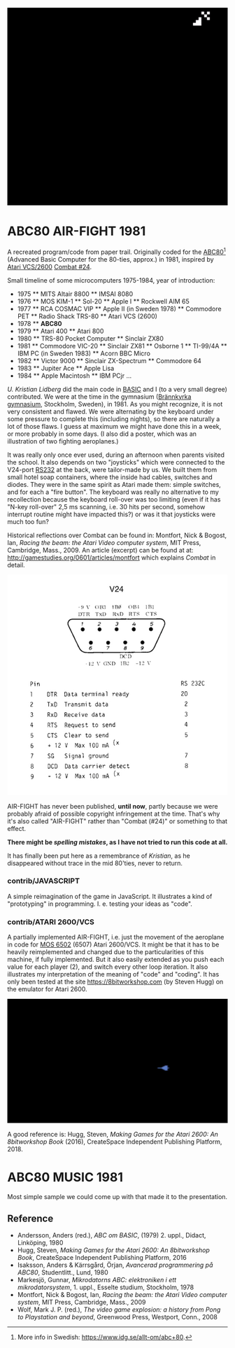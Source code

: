 ![Reimagined AIR-FIGHT](assets/images/reimagined-air-fight-javascript.gif)

# ABC80 AIR-FIGHT 1981
A recreated program/code from paper trail.
Originally coded for the [ABC80](https://en.wikipedia.org/wiki/ABC_80)[^1]
(Advanced Basic Computer for the 80-ties, approx.) in 1981,
inspired by [Atari VCS/2600](https://en.wikipedia.org/wiki/Atari_2600)
[Combat #24](https://en.wikipedia.org/wiki/Combat_(Atari_2600)).

[^1]: More info in Swedish: https://www.idg.se/allt-om/abc+80.

Small timeline of some microcomputers 1975-1984, year of introduction:

* 1975
**	MITS Altair 8800
**	IMSAI 8080
* 1976
**	MOS KIM-1
**	Sol-20
**	Apple I
**	Rockwell AIM 65
* 1977
**	RCA COSMAC VIP
**	Apple II (in Sweden 1978)
**	Commodore PET
**	Radio Shack TRS-80
**	Atari VCS (2600)
* 1978
**	**ABC80**
* 1979
**	Atari 400
**	Atari 800
* 1980
**	TRS-80 Pocket Computer
**	Sinclair ZX80
* 1981
**	Commodore VIC-20
**	Sinclair ZX81
**	Osborne 1
**	TI-99/4A
**	IBM PC (in Sweden 1983)
**	Acorn BBC Micro
* 1982
**	Victor 9000
**	Sinclair ZX-Spectrum
**	Commodore 64
* 1983
**	Jupiter Ace
**	Apple Lisa
* 1984
**	Apple Macintosh
**	IBM PCjr
...

*U. Kristian Lidberg* did the main code in [BASIC](https://en.wikipedia.org/wiki/BASIC)
and I (to a very small degree) contributed. We were at the time in
the gymnasium ([Brännkyrka gymnasium](https://sv.wikipedia.org/wiki/Br%C3%A4nnkyrka_gymnasium),
Stockholm, Sweden), in 1981. As you might recognize, it is not very
consistent and flawed. We were alternating by the keyboard under some pressure to complete
this (including nights), so there are naturally a lot of those flaws. I guess at maximum we
might have done this in a week, or more probably in some days. (I also did a poster, which
was an illustration of two fighting aeroplanes.)

It was really only once ever used, during an afternoon when parents visited the school.
It also depends on two "joysticks" which were connected to the V24-port
[RS232](https://en.wikipedia.org/wiki/RS-232)
at the back, were tailor-made by us.
We built them from small hotel soap containers, where the inside had cables, switches and diodes.
They were in the same spirit as Atari made them: simple switches, and for each a "fire button".
The keyboard was really no alternative to my recollection because the keyboard roll-over was too
limiting (even if it has "N-key roll-over" 2,5 ms scanning, i.e. 30 hits per second, somehow
interrupt routine might have impacted this?) or was it that joysticks were much too fun?

Historical reflections over Combat can be found in:
Montfort, Nick & Bogost, Ian, *Racing the beam: the Atari Video computer system*, MIT Press,
Cambridge, Mass., 2009. An article (excerpt) can be found at at: http://gamestudies.org/0601/articles/montfort
which explains *Combat* in detail.

![V-24 on ABC80](assets/images/v24-small.jpeg)

AIR-FIGHT has never been published, **until now**, partly because we were probably afraid of possible
copyright infringement at the time. That's why it's also called "AIR-FIGHT" rather than "Combat (#24)"
or something to that effect.

__There might be *spelling mistakes*, as I have not tried to run this code at all.__

It has finally been put here as a remembrance of *Kristian*, as he disappeared without trace in the
mid 80'ties, never to return.

### contrib/JAVASCRIPT
A simple reimagination of the game in JavaScript. It illustrates a kind of "prototyping" in programming.
I. e. testing your ideas as "code".

### contrib/ATARI 2600/VCS
A partially implemented AIR-FIGHT, i.e. just the movement of the aeroplane in code for
[MOS 6502](https://en.wikipedia.org/wiki/MOS_Technology_6502) (6507) Atari 2600/VCS.
It might be that it has to be heavily reimplemented and changed due to the
particularities of this machine, if fully implemented. But it also easily extended as you
push each value for each player (2), and switch every other loop iteration.
It also illustrates my interpretation of the meaning of "code" and "coding".
It has only been tested at the site https://8bitworkshop.com (by Steven Hugg) on the emulator
for Atari 2600.

![Aeroplane on Atari 2600/VCS](assets/images/partial-airfight-atari-vcs.gif)

A good reference is: Hugg, Steven, *Making Games for the Atari 2600: An 8bitworkshop Book* (2016),
CreateSpace Independent Publishing Platform, 2018.

# ABC80 MUSIC 1981
Most simple sample we could come up with that made it to the presentation.

## Reference

- Andersson, Anders (red.), *ABC om BASIC*, (1979) 2. uppl., Didact, Linköping, 1980
- Hugg, Steven, *Making Games for the Atari 2600: An 8bitworkshop Book*, CreateSpace Independent Publishing Platform, 2016
- Isaksson, Anders & Kärrsgård, Örjan, *Avancerad programmering på ABC80*, Studentlitt., Lund, 1980
- Markesjö, Gunnar, *Mikrodatorns ABC: elektroniken i ett mikrodatorsystem*, 1. uppl., Esselte studium, Stockholm, 1978
- Montfort, Nick & Bogost, Ian, *Racing the beam: the Atari Video computer system*, MIT Press, Cambridge, Mass., 2009
- Wolf, Mark J. P. (red.), *The video game explosion: a history from Pong to Playstation and beyond*, Greenwood Press, Westport, Conn., 2008
